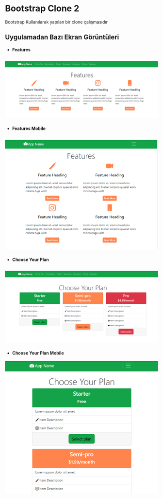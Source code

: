 # Bootstrap Clone 2
Bootstrap Kullanılarak yapılan bir clone çalışmasıdır

## Uygulamadan Bazı Ekran Görüntüleri
* #### Features
![Features](./screenshots/page1.png)
---
* #### Features Mobile
![Features](./screenshots/page-mobile.png)
---
* #### Choose Your Plan
![Choose your plan](./screenshots/page2.png)
---
* #### Choose Your Plan Mobile
![Choose your plan mobile](./screenshots/page2-mobile.png)
